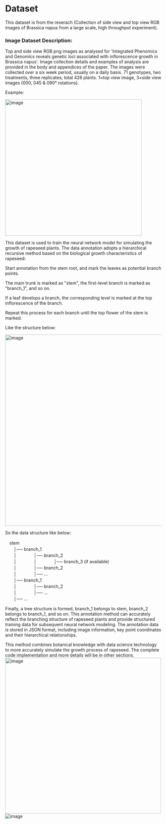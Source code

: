 # Dataset
This dataset is from the reserach (Collection of side view and top view RGB images of Brassica napus from a large scale, high throughput experiment).

### Image Dataset Description:

Top and side view RGB png images as analysed for 'Integrated Phenomics and Genomics reveals genetic loci associated with inflorescence growth in Brassica napus'.
Image collection details and examples of analysis are provided in the body and appendices of the paper.
The images were collected over a six week period, usually on a daily basis.
71 genotypes, two treatments, three replicates; total 426 plants.
1×top view image, 3×side view images (000, 045 & 090° rotations).

Example:

<img width="440" alt="image" src="https://github.com/Tshoiasc/Brassica-napus-growth-research/assets/30382941/51d4b5ed-56e3-427a-a530-984576fed75b">

This dataset is used to train the neural network model for simulating the growth of rapeseed plants. The data annotation adopts a hierarchical recursive method based on the biological growth characteristics of rapeseed:

Start annotation from the stem root, and mark the leaves as potential branch points.

The main trunk is marked as "stem", the first-level branch is marked as "branch_1", and so on.

If a leaf develops a branch, the corresponding level is marked at the top inflorescence of the branch.

Repeat this process for each branch until the top flower of the stem is marked.

Like the structure below:

<img width="617" alt="image" src="https://github.com/Tshoiasc/Brassica-napus-growth-research/assets/30382941/8d375d49-d1d9-49b0-b8ef-70407033517b">

So the data structure like below:

　stem    
　　│── branch_1    
　　│　　　　│── branch_2    
　　│　　　　│　　　　│── branch_3 (if available)    
　　│　　　　│── branch_2    
　　│　　　　│── ...    
　　│── branch_1    
　　│　　　　│── branch_2    
　　│　　　　│── ...    
　　│── ...    

Finally, a tree structure is formed, branch_1 belongs to stem, branch_2 belongs to branch_1, and so on.
This annotation method can accurately reflect the branching structure of rapeseed plants and provide structured training data for subsequent neural network modeling. The annotation data is stored in JSON format, including image information, key point coordinates and their hierarchical relationships.

This method combines botanical knowledge with data science technology to more accurately simulate the growth process of rapeseed. The complete code implementation and more details will be in other sections.
<img width="503" alt="image" src="https://github.com/Tshoiasc/Brassica-napus-growth-research/assets/30382941/a42461f4-2967-4441-924c-c931366c8f12">
![image](https://github.com/Tshoiasc/Brassica-napus-growth-research/assets/30382941/20839ebf-0fb3-4185-8478-b1d1d8a6e615)



